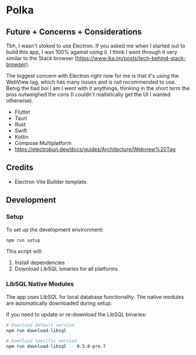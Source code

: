 # Polka





## Future + Concerns + Considerations

Tbh, I wasn't stoked to use Electron. If you asked me when I started out to build this app, I was 100% against using it. I think I went through it very similar to the Stack browser (https://www.ika.im/posts/tech-behind-stack-browser).

The biggest concern with Electron right now for me is that it's using the WebView tag, which has many issues and is not recommended to use. Benig the bad boi I am I went with it anythings, thinking in the short term the pros outweighed the cons (I couldn't realistically get the UI I wanted otherwise).


* Flutter
* Tauri
* Rust
* Swift
* Kotlin
* Compose Multiplatform
* https://electrobun.dev/docs/guides/Architecture/Webview%20Tag



## Credits

- Electron Vite Builder template.

## Development

### Setup

To set up the development environment:

```bash
npm run setup
```

This script will:
1. Install dependencies
2. Download LibSQL binaries for all platforms

### LibSQL Native Modules

The app uses LibSQL for local database functionality. The native modules are automatically downloaded during setup.

If you need to update or re-download the LibSQL binaries:

```bash
# Download default version
npm run download-libsql

# Download specific version
npm run download-libsql -- 0.5.0-pre.7
```